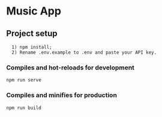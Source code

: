 # Music App

## Project setup
```
  1) npm install;
  2) Rename .env.example to .env and paste your API key.
```

### Compiles and hot-reloads for development
```
npm run serve
```

### Compiles and minifies for production
```
npm run build
```
